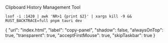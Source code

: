 Clipboard History Management Tool


`
lsof -i :1420 | awk 'NR>1 {print $2}' | xargs kill -9 && RUST_BACKTRACE=full pnpm tauri dev
`

{
        "url": "index.html",
        "label": "copy-panel",
        "shadow": false,
        "alwaysOnTop": true,
        "transparent": true,
        "acceptFirstMouse": true,
        "skipTaskbar": true
      }